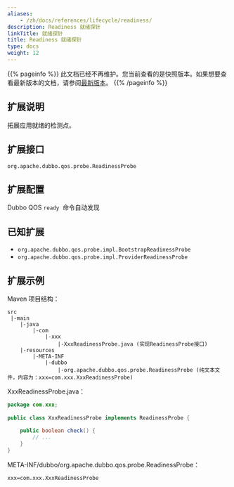 ```yaml
---
aliases:
    - /zh/docs/references/lifecycle/readiness/
description: Readiness 就绪探针
linkTitle: 就绪探针
title: Readiness 就绪探针
type: docs
weight: 12
---
```




{{% pageinfo %}} 此文档已经不再维护。您当前查看的是快照版本。如果想要查看最新版本的文档，请参阅[最新版本](/zh-cn/docs3-v2/java-sdk/reference-manual/spi/description/readiness/)。
{{% /pageinfo %}}

## 扩展说明


拓展应用就绪的检测点。


## 扩展接口


`org.apache.dubbo.qos.probe.ReadinessProbe`


## 扩展配置


Dubbo QOS `ready`  命令自动发现


## 已知扩展


- `org.apache.dubbo.qos.probe.impl.BootstrapReadinessProbe`
- `org.apache.dubbo.qos.probe.impl.ProviderReadinessProbe`



## 扩展示例


Maven 项目结构：


```
src
 |-main
    |-java
        |-com
            |-xxx
                |-XxxReadinessProbe.java (实现ReadinessProbe接口)
    |-resources
        |-META-INF
            |-dubbo
                |-org.apache.dubbo.qos.probe.ReadinessProbe (纯文本文件，内容为：xxx=com.xxx.XxxReadinessProbe)
```


XxxReadinessProbe.java：


```java
package com.xxx;
 
public class XxxReadinessProbe implements ReadinessProbe {
    
    public boolean check() {
        // ...
    }
}
```


META-INF/dubbo/org.apache.dubbo.qos.probe.ReadinessProbe：


```
xxx=com.xxx.XxxReadinessProbe
```